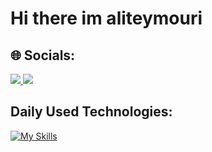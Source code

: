 
# Hi there im aliteymouri
## 🌐 Socials:
  <a href="https://linkedin.com/in/Aliteymourii">
    <img src="https://skillicons.dev/icons?i=linkedin&theme=dark" />
  </a>
  <a href="https://instagram.com/aliteymouri_dev">
    <img src="https://skillicons.dev/icons?i=instagram&theme=dark" />
  </a>
  
## Daily Used Technologies:
[![My Skills](https://skillicons.dev/icons?i=python,js,html,css,bootstrap,jquery,django,git,github,gitlab)](https://skillicons.dev)
